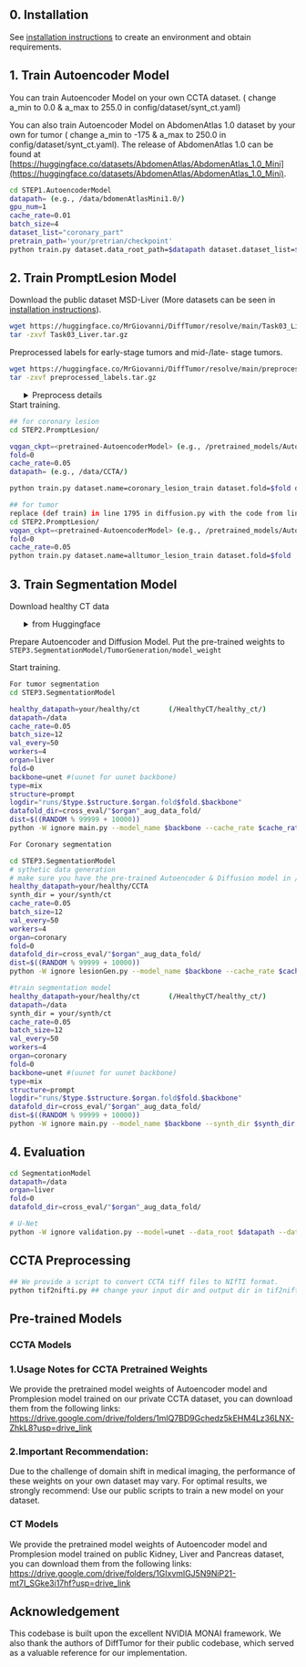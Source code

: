 
## 0. Installation



See [installation instructions](documents/INSTALL.md) to create an environment and obtain requirements.

## 1. Train Autoencoder Model
You can train Autoencoder Model on your own CCTA dataset. ( change a_min to 0.0 & a_max to 255.0 in config/dataset/synt_ct.yaml)

You can also train Autoencoder Model on AbdomenAtlas 1.0 dataset by your own for tumor  ( change a_min to -175 & a_max to 250.0 in config/dataset/synt_ct.yaml). The release of AbdomenAtlas 1.0 can be found at [https://huggingface.co/datasets/AbdomenAtlas/AbdomenAtlas_1.0_Mini](https://huggingface.co/datasets/AbdomenAtlas/AbdomenAtlas_1.0_Mini).
```bash
cd STEP1.AutoencoderModel
datapath= (e.g., /data/bdomenAtlasMini1.0/)
gpu_num=1
cache_rate=0.01
batch_size=4
dataset_list="coronary_part"
pretrain_path='your/pretrian/checkpoint'
python train.py dataset.data_root_path=$datapath dataset.dataset_list=$dataset_list dataset.cache_rate=$cache_rate dataset.batch_size=$batch_size model.gpus=$gpu_num model.pretrained_checkpoint="'$pretrain_path'"
```



## 2. Train PromptLesion Model


Download the public dataset MSD-Liver (More datasets can be seen in [installation instructions](documents/INSTALL.md)). 
```bash
wget https://huggingface.co/MrGiovanni/DiffTumor/resolve/main/Task03_Liver.tar.gz
tar -zxvf Task03_Liver.tar.gz
```
Preprocessed labels for early-stage tumors and mid-/late- stage tumors.
```bash
wget https://huggingface.co/MrGiovanni/DiffTumor/resolve/main/preprocessed_labels.tar.gz
tar -zxvf preprocessed_labels.tar.gz
```
<details>
<summary style="margin-left: 25px;">Preprocess details</summary>
<div style="margin-left: 25px;">

1. Download the dataset according to the [installation instructions](documents/INSTALL.md).  
2. Modify `data_dir` and `tumor_save_dir` in [data_transfer.py](https://github.com/MrGiovanni/DiffTumor/blob/main/data_transfer.py).
3. `python -W ignore data_transfer.py`
</div>
</details>
Start training.

```bash
## for coronary lesion
cd STEP2.PromptLesion/

vqgan_ckpt=<pretrained-AutoencoderModel> (e.g., /pretrained_models/AutoencoderModel.ckpt)
fold=0
cache_rate=0.05
datapath= (e.g., /data/CCTA/)

python train.py dataset.name=coronary_lesion_train dataset.fold=$fold dataset.data_root_path=$datapath  dataset.dataset_list=['coronary_data_fold'] dataset.uniform_sample=False model.results_folder_postfix="coronary_data_fold$fold"  model.vqgan_ckpt=$vqgan_ckpt dataset.cache_rate=$cache_rate

```
```bash
## for tumor 
replace (def train) in line 1795 in diffusion.py with the code from line 1596-1790
cd STEP2.PromptLesion/
vqgan_ckpt=<pretrained-AutoencoderModel> (e.g., /pretrained_models/AutoencoderModel.ckpt)
fold=0
cache_rate=0.05
python train.py dataset.name=alltumor_lesion_train dataset.fold=$fold   dataset.dataset_list=['alltumor_data_fold'] dataset.uniform_sample=False model.results_folder_postfix="alltumor_data_fold$fold"  model.vqgan_ckpt=$vqgan_ckpt dataset.cache_rate=$cache_rate


```


## 3. Train Segmentation Model

Download healthy CT data

<details>
<summary style="margin-left: 25px;">from Huggingface</summary>
<div style="margin-left: 25px;">

(More details can be seen in the corresponding [huggingface repository](https://huggingface.co/datasets/qicq1c/HealthyCT)).
```bash
mkdir HealthyCT
cd HealthyCT
huggingface-cli download qicq1c/HealthyCT  --repo-type dataset --local-dir .  --cache-dir ./cache
cat healthy_ct.zip* > HealthyCT.zip
rm -rf healthy_ct.zip* cache
unzip -o -q HealthyCT.zip -d /HealthyCT
```
</div>
</details>

Prepare Autoencoder and Diffusion Model. Put the pre-trained weights to `STEP3.SegmentationModel/TumorGeneration/model_weight`

Start training.
```bash
For tumor segmentation
cd STEP3.SegmentationModel

healthy_datapath=your/healthy/ct       (/HealthyCT/healthy_ct/)
datapath=/data
cache_rate=0.05
batch_size=12
val_every=50
workers=4
organ=liver
fold=0
backbone=unet #(uunet for uunet backbone)
type=mix
structure=prompt
logdir="runs/$type.$structure.$organ.fold$fold.$backbone"
datafold_dir=cross_eval/"$organ"_aug_data_fold/
dist=$((RANDOM % 99999 + 10000))
python -W ignore main.py --model_name $backbone --cache_rate $cache_rate --dist-url=tcp://127.0.0.1:$dist --workers $workers --max_epochs 2000 --val_every $val_every --batch_size=$batch_size --save_checkpoint --distributed=False --noamp --organ_type $organ --organ_model $organ --tumor_type tumor --fold $fold --ddim_ts 50 --logdir=$logdir --healthy_data_root $healthy_datapath --data_root $datapath --datafold_dir $datafold_dir  --is_save_synth

For Coronary segmentation

cd STEP3.SegmentationModel
# sythetic data generation
# make sure you have the pre-trained Autoencoder & Diffusion model in /pretrained_models/AutoencoderModel.ckpt & rewrite the indicator in  synt_model_prepare in utils.py
healthy_datapath=your/healthy/CCTA    
synth_dir = your/synth/ct  
cache_rate=0.05
batch_size=12
val_every=50
workers=4
organ=coronary
fold=0
datafold_dir=cross_eval/"$organ"_aug_data_fold/
dist=$((RANDOM % 99999 + 10000))
python -W ignore lesionGen.py --model_name $backbone --cache_rate $cache_rate --dist-url=tcp://127.0.0.1:$dist --workers $workers  --batch_size=$batch_size --save_checkpoint --distributed=False --noamp --organ_type $organ --organ_model $organ --tumor_type lesion --fold $fold --ddim_ts 50  --healthy_data_root $healthy_datapath --synth_dir $synth_dir --datafold_dir $datafold_dir  --is_save_synth

#train segmentation model
healthy_datapath=your/healthy/ct       (/HealthyCT/healthy_ct/)
datapath=/data
synth_dir = your/synth/ct 
cache_rate=0.05
batch_size=12
val_every=50
workers=4
organ=coronary
fold=0
backbone=unet #(uunet for uunet backbone)
type=mix
structure=prompt
logdir="runs/$type.$structure.$organ.fold$fold.$backbone"
datafold_dir=cross_eval/"$organ"_aug_data_fold/
dist=$((RANDOM % 99999 + 10000))
python -W ignore main.py --model_name $backbone --synth_dir $synth_dir --cache_rate $cache_rate --dist-url=tcp://127.0.0.1:$dist --workers $workers --max_epochs 2000 --val_every $val_every --batch_size=$batch_size --save_checkpoint --distributed=False --noamp --organ_type $organ --organ_model $organ --tumor_type tumor --fold $fold --ddim_ts 50 --logdir=$logdir --healthy_data_root $healthy_datapath --data_root $datapath --datafold_dir $datafold_dir  


```



## 4. Evaluation

```bash
cd SegmentationModel
datapath=/data
organ=liver
fold=0
datafold_dir=cross_eval/"$organ"_aug_data_fold/

# U-Net
python -W ignore validation.py --model=unet --data_root $datapath --datafold_dir $datafold_dir --tumor_type tumor --organ_type $organ --fold $fold --log_dir runs/saved_model --save_dir out/$organ/mix$organ.fold$fold.unet


```
## CCTA Preprocessing

```bash
## We provide a script to convert CCTA tiff files to NIfTI format.
python tif2nifti.py ## change your input dir and output dir in tif2nifti.py
```
## Pre-trained Models
### CCTA Models
### 1.Usage Notes for CCTA Pretrained Weights

We provide the pretrained model weights of Autoencoder model and Promplesion model trained on our private CCTA dataset, you can download them from the following links: https://drive.google.com/drive/folders/1mlQ7BD9Gchedz5kEHM4Lz36LNX-ZhkL8?usp=drive_link

### 2.Important Recommendation:
Due to the challenge of domain shift in medical imaging, the performance of these weights on your own dataset may vary. For optimal results, we strongly recommend: Use our public scripts to train a new model on your dataset.
### CT Models
We provide the pretrained model weights of Autoencoder model and Promplesion model trained on public Kidney, Liver and Pancreas dataset, you can download them from the following links: https://drive.google.com/drive/folders/1GIxvmlGJ5N9NiP21-mt7I_SGke3i17hf?usp=drive_link

## Acknowledgement
This codebase is built upon the excellent NVIDIA MONAI framework. We also thank the authors of DiffTumor for their public codebase, which served as a valuable reference for our implementation.